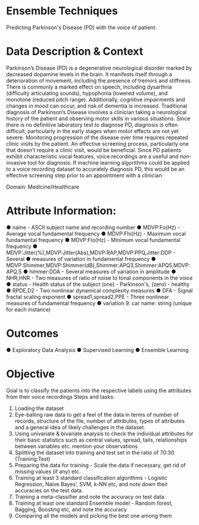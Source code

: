 # Ensemble Techniques
Predicting Parkinson's Disease (PD) with the voice of patient.

# Data Description & Context
Parkinson’s Disease (PD) is a degenerative neurological disorder marked by decreased dopamine levels in the brain. It manifests itself through a deterioration of movement, including the presence of tremors and stiffness. There is commonly a marked effect on speech, including dysarthria (difficulty articulating sounds), hypophonia (lowered volume), and monotone (reduced pitch range). Additionally, cognitive impairments and changes in mood can occur, and risk of dementia is increased.
Traditional diagnosis of Parkinson’s Disease involves a clinician taking a neurological history of the patient and observing motor skills in various situations. Since there is no definitive laboratory test to diagnose PD, diagnosis is often difficult, particularly in the early stages when motor effects are not yet severe. Monitoring progression of the disease over time requires repeated clinic visits by the patient. An effective screening process, particularly one that doesn’t require a clinic visit, would be beneficial. Since PD patients exhibit characteristic vocal features, voice recordings are a useful and non-invasive tool for diagnosis. If machine learning algorithms could be applied to a voice recording dataset to accurately diagnosis PD, this would be an effective screening step prior to an appointment with a clinician

Domain: Medicine/Healthcare

# Attribute Information:
● name - ASCII subject name and recording number
● MDVP:Fo(Hz) - Average vocal fundamental frequency
● MDVP:Fhi(Hz) - Maximum vocal fundamental frequency
● MDVP:Flo(Hz) - Minimum vocal fundamental frequency
● MDVP:Jitter(%),MDVP:Jitter(Abs),MDVP:RAP,MDVP:PPQ,Jitter:DDP - Several
● measures of variation in fundamental frequency
● MDVP:Shimmer,MDVP:Shimmer(dB),Shimmer:APQ3,Shimmer:APQ5,MDVP:APQ,S
● himmer:DDA - Several measures of variation in amplitude
● NHR,HNR - Two measures of ratio of noise to tonal components in the voice
● status - Health status of the subject (one) - Parkinson's, (zero) - healthy
● RPDE,D2 - Two nonlinear dynamical complexity measures
● DFA - Signal fractal scaling exponent
● spread1,spread2,PPE - Three nonlinear measures of fundamental frequency
● variation 9. car name: string (unique for each instance)

# Outcomes
● Exploratory Data Analysis
● Supervised Learning
● Ensemble Learning

# Objective
Goal is to classify the patients into the respective labels using the attributes from their voice recordings
Steps and tasks:
1. Loading the dataset
2. Eye-balling raw data to get a feel of the data in terms of number of records, structure of the file, number of attributes, types of attributes and a general idea of likely challenges in the dataset.
3. Using univariate & bivariate analysis to check the individual attributes for their basic statistics such as central values, spread, tails, relationships between variables etc. mention your observations
4. Splitting the dataset into training and test set in the ratio of 70:30 (Training:Test)
5. Preparing the data for training - Scale the data if necessary, get rid of missing values (if any) etc.
6. Training at least 3 standard classification algorithms - Logistic Regression, Naive Bayes’, SVM, k-NN etc, and note down their accuracies on the test data.
7. Training a meta-classifier and note the accuracy on test data.
8. Training at least one standard Ensemble model - Random forest, Bagging, Boosting etc, and note the accuracy
9. Comparing all the models and picking the best one among them 

